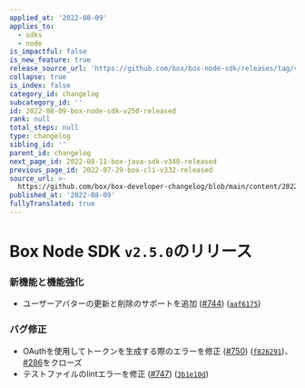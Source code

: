 ```yaml
---
applied_at: '2022-08-09'
applies_to:
  - sdks
  - node
is_impactful: false
is_new_feature: true
release_source_url: 'https://github.com/box/box-node-sdk/releases/tag/v2.5.0'
collapse: true
is_index: false
category_id: changelog
subcategory_id: ''
id: 2022-08-09-box-node-sdk-v250-released
rank: null
total_steps: null
type: changelog
sibling_id: ''
parent_id: changelog
next_page_id: 2022-08-11-box-java-sdk-v340-released
previous_page_id: 2022-07-29-box-cli-v332-released
source_url: >-
  https://github.com/box/box-developer-changelog/blob/main/content/2022/08-09-box-node-sdk-v250-released.md
published_at: '2022-08-09'
fullyTranslated: true
---
```

# Box Node SDK `v2.5.0`のリリース

### 新機能と機能強化

* ユーザーアバターの更新と削除のサポートを追加 ([#744][1]) ([`aaf6175`][2])

### バグ修正

* OAuthを使用してトークンを生成する際のエラーを修正 ([#750][3]) ([`f826291`][4])、[#286][5]をクローズ
* テストファイルのlintエラーを修正 ([#747][6]) ([`3b1e10d`][7])

[1]: https://github.com/box/box-node-sdk/issues/744

[2]: https://github.com/box/box-node-sdk/commit/aaf617528de5c61e19cfb25e28fe77c01532b9fa

[3]: https://github.com/box/box-node-sdk/issues/750

[4]: https://github.com/box/box-node-sdk/commit/f82629108a1af6c4d160de1976fd01fdf0d8dde3

[5]: https://github.com/box/box-node-sdk/issues/286

[6]: https://github.com/box/box-node-sdk/issues/747

[7]: https://github.com/box/box-node-sdk/commit/3b1e10d206aa88a8bf99989bb7ff85776a9864a4
